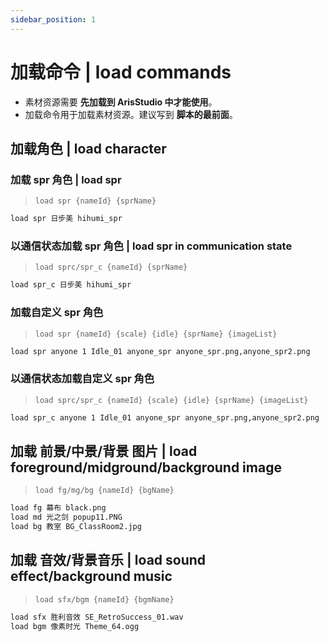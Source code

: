 ```yaml
---
sidebar_position: 1
---
```


# 加载命令 | load commands

- 素材资源需要 **先加载到 ArisStudio 中才能使用**。
- 加载命令用于加载素材资源。建议写到 **脚本的最前面**。

## 加载角色 | load character

### 加载 spr 角色 | load spr

> `load spr {nameId} {sprName}`

```txt
load spr 日步美 hihumi_spr
```

### 以通信状态加载 spr 角色 | load spr in communication state

> `load sprc/spr_c {nameId} {sprName}`

```txt
load spr_c 日步美 hihumi_spr
```

### 加载自定义 spr 角色

> `load spr {nameId} {scale} {idle} {sprName} {imageList}`

```txt
load spr anyone 1 Idle_01 anyone_spr anyone_spr.png,anyone_spr2.png
```

### 以通信状态加载自定义 spr 角色

> `load sprc/spr_c {nameId} {scale} {idle} {sprName} {imageList}`

```txt
load spr_c anyone 1 Idle_01 anyone_spr anyone_spr.png,anyone_spr2.png
```

## 加载 前景/中景/背景 图片 | load foreground/midground/background image

> `load fg/mg/bg {nameId} {bgName}`

```txt
load fg 幕布 black.png
load md 光之剑 popup11.PNG
load bg 教室 BG_ClassRoom2.jpg
```

## 加载 音效/背景音乐 | load sound effect/background music

> `load sfx/bgm {nameId} {bgmName}`

```txt
load sfx 胜利音效 SE_RetroSuccess_01.wav
load bgm 像素时光 Theme_64.ogg
```
